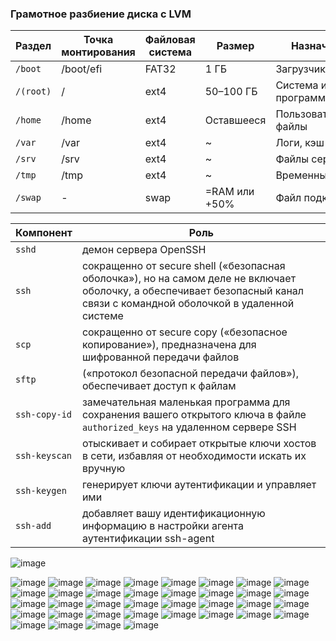 ### Грамотное разбиение диска с LVM

| Раздел | Точка монтирования | Файловая система | Размер | Назначение |
| ------- | ----------- | ------- | ------- | ------- |
| `/boot` | /boot/efi | FAT32 | 1 ГБ | Загрузчик |
| `/(root)` | / | ext4 | 50–100 ГБ | Система и программы |
| `/home` | /home | ext4 | Оставшееся | Пользовательские файлы |
| `/var` | /var | ext4 | ~ | Логи, кэш |
| `/srv` | /srv | ext4 | ~ | Файлы сервисов | |
| `/tmp` | /tmp | ext4 | ~ | Временные файлы |
| `/swap` | - | swap | =RAM или +50% | Файл подкачки |

| Компонент | Роль |
| ------- | ----------- |
| `sshd` | демон сервера OpenSSH |
| `ssh` | сокращенно от secure shell («безопасная оболочка»), но на самом деле не включает оболочку, а обеспечивает безопасный канал связи с командной оболочкой в удаленной системе |
| `scp` | сокращенно от secure copy («безопасное копирование»), предназначена для шифрованной передачи файлов |
| `sftp` | («протокол безопасной передачи файлов»), обеспечивает доступ к файлам |
| `ssh-copy-id` | замечательная маленькая программа для сохранения вашего открытого ключа в файле `authorized_keys` на удаленном сервере SSH |
| `ssh-keyscan` | отыскивает и собирает открытые ключи хостов в сети, избавляя от необходимости искать их вручную |
| `ssh-keygen` | генерирует ключи аутентификации и управляет ими |
| `ssh-add` | добавляет вашу идентификационную информацию в настройки агента аутентификации ssh-agent |

![image](https://github.com/user-attachments/assets/334971fa-5513-4b20-b9d2-fbe169098658)


![image](https://github.com/user-attachments/assets/03e8134c-5ad3-451c-9854-35335279f72b)
![image](https://github.com/user-attachments/assets/6e9432f1-cdc4-4aed-b4a8-0019cb25fe46)
![image](https://github.com/user-attachments/assets/7f8323f8-395c-442b-8902-b734a988af95)
![image](https://github.com/user-attachments/assets/8aead110-a90c-44ed-b508-3b560a8ad182)
![image](https://github.com/user-attachments/assets/d54e0eb1-2219-4925-9a6c-dc618654d6e3)
![image](https://github.com/user-attachments/assets/223ecfe8-2c5c-443d-8a0c-f0ae06927b82)
![image](https://github.com/user-attachments/assets/5d31ab6b-8e50-4342-989b-d7ea245ede95)
![image](https://github.com/user-attachments/assets/344f0b3c-1b4f-44c3-a4a2-e44caa1ea6a7)
![image](https://github.com/user-attachments/assets/17426106-01d3-4216-9c79-491ad3f854a7)
![image](https://github.com/user-attachments/assets/98ce9820-f226-47a0-9c99-452d2218a7be)
![image](https://github.com/user-attachments/assets/db9aaf5f-1b0c-4cf4-abfc-f0631955d621)
![image](https://github.com/user-attachments/assets/3b4ee655-a2cc-47bc-b99d-bb9d0df24851)
![image](https://github.com/user-attachments/assets/0dd70322-21ff-41ff-b732-559045da4c9e)
![image](https://github.com/user-attachments/assets/d33ef0c9-cf62-4a7e-8da7-82320168670f)
![image](https://github.com/user-attachments/assets/203e1fa4-25df-480c-b7bb-2fbbb1b18f3b)
![image](https://github.com/user-attachments/assets/90a5bc67-a838-4255-b15a-ff38ec4d9d62)
![image](https://github.com/user-attachments/assets/25c1ede4-14fe-481c-9490-f948acac2f06)
![image](https://github.com/user-attachments/assets/3ec6612b-fbaf-45a2-86c1-33bfc177c15d)
![image](https://github.com/user-attachments/assets/fe586345-972a-413a-892b-ff600fcb54e7)
![image](https://github.com/user-attachments/assets/a72becec-9ff7-4487-96b2-3cb024da8f2f)
![image](https://github.com/user-attachments/assets/df61e803-5e11-40c7-83e8-a1838ac7daf7)
![image](https://github.com/user-attachments/assets/25fa1580-1967-42c7-ab47-0ff15eb82b40)
![image](https://github.com/user-attachments/assets/1c82b6cd-58f5-48fe-bae7-8d0b7d2037d2)
![image](https://github.com/user-attachments/assets/45acd10e-ae22-4bdb-8807-b4da78b7a9ae)
![image](https://github.com/user-attachments/assets/733615b4-1573-477b-8a0e-d112cf89e56a)
![image](https://github.com/user-attachments/assets/7cfd8f43-2e5f-4f20-9ae8-5f1fb1aef322)
![image](https://github.com/user-attachments/assets/8f75e467-6b57-4f01-aa74-f8cf3c6eef3f)
![image](https://github.com/user-attachments/assets/c71baa65-4b6c-403d-89e0-5ce03c77ceb0)
![image](https://github.com/user-attachments/assets/28a0dac1-9946-41d5-b35a-ca3d634261b4)
![image](https://github.com/user-attachments/assets/47b6d061-9845-4f5c-8d17-930c839a7c53)
![image](https://github.com/user-attachments/assets/1d6f0a81-3a57-44e7-a312-c813f3b85c34)
![image](https://github.com/user-attachments/assets/3aee35aa-5f53-470b-888e-d0b93a6076b4)
![image](https://github.com/user-attachments/assets/658aadb0-e1cd-4006-ba04-357ac4e03be3)
![image](https://github.com/user-attachments/assets/8e588a57-bff6-4f24-86e1-3bf117b5643b)
![image](https://github.com/user-attachments/assets/83e428ab-e720-4bd9-9a82-4e917a24f5d2)
![image](https://github.com/user-attachments/assets/b36659b7-4aaf-47a1-9230-5d0969b14a97)


